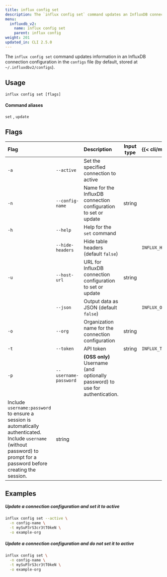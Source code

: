 ```yaml
---
title: influx config set
description: The `influx config set` command updates an InfluxDB connection configuration.
menu:
  influxdb_v2:
    name: influx config set
    parent: influx config
weight: 201
updated_in: CLI 2.5.0
---
```


The `influx config set` command updates information in an InfluxDB connection
configuration in the `configs` file (by default, stored at `~/.influxdbv2/configs`).

## Usage
```
influx config set [flags]
```

#### Command aliases
`set` , `update`

## Flags
| Flag |                  | Description                                                     | Input type | {{< cli/mapped >}}    |
| :--- | :--------------- | :-------------------------------------------------------------- | :--------: | :-------------------- |
| `-a` | `--active`       | Set the specified connection to active                          |            |                       |
| `-n` | `--config-name`  | Name for the InfluxDB connection configuration to set or update |   string   |                       |
| `-h` | `--help`         | Help for the `set` command                                      |            |                       |
|      | `--hide-headers` | Hide table headers (default `false`)                            |            | `INFLUX_HIDE_HEADERS` |
| `-u` | `--host-url`     | URL for InfluxDB connection configuration to set or update      |   string   |                       |
|      | `--json`         | Output data as JSON (default `false`)                           |            | `INFLUX_OUTPUT_JSON`  |
| `-o` | `--org`          | Organization name for the connection configuration              |   string   |                       |
| `-t` | `--token`        | API token                                                       |   string   | `INFLUX_TOKEN`        |
| `-p` | `--username-password` | **(OSS only)** Username (and optionally password) to use for authentication.
Include `username:password` to ensure a session is automatically authenticated. Include `username` (without password) to prompt for a password before creating the session.                                                                       |   string   |

## Examples

##### Update a connection configuration and set it to active
```sh
influx config set --active \
  -n config-name \
  -t mySuP3rS3cr3tT0keN \
  -o example-org
```

##### Update a connection configuration and do not set it to active
```sh
influx config set \
  -n config-name \
  -t mySuP3rS3cr3tT0keN \
  -o example-org
```
